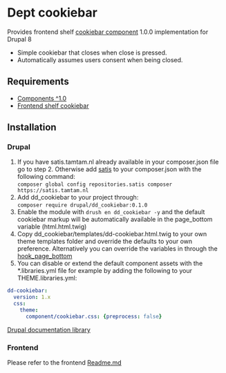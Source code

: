 # Dept cookiebar
Provides frontend shelf [cookiebar component](https://bitbucket.org/tamtam-nl/tamtam-frontend-shelf/src/e580d3cd0588402061388d6aaa96e74526a0cecf/components/cookiebar/simple/?at=develop) 1.0.0 implementation for Drupal 8

* Simple cookiebar that closes when close is pressed.
* Automatically assumes users consent when being closed.

## Requirements
* [Components ^1.0](https://www.drupal.org/project/components) 
* [Frontend shelf cookiebar](https://bitbucket.org/tamtam-nl/tamtam-frontend-shelf/src/e580d3cd0588402061388d6aaa96e74526a0cecf/components/cookiebar/simple/?at=develop)

## Installation

### Drupal
1. If you have satis.tamtam.nl already available in your composer.json file go to step 2. Otherwise add [satis](https://satis.tamtam.nl/) to your composer.json with the following command:  
`composer global config repositories.satis composer https://satis.tamtam.nl`
2. Add dd_cookiebar to your project through:  
`composer require drupal/dd_cookiebar:0.1.0`
3. Enable the module with
`drush en dd_cookiebar -y` and the default cookiebar markup will be automatically available in the page_bottom variable (html.html.twig)
4. Copy dd_cookiebar/templates/dd-cookiebar.html.twig to your own theme templates folder and override the defaults to your own preference. Alternatively you can override the variables in through the [hook\_page\_bottom](https://api.drupal.org/api/drupal/core%21lib%21Drupal%21Core%21Render%21theme.api.php/function/hook_page_bottom/8.2.x)
5. You can disable or extend the default component assets with the *.libraries.yml file for example by adding the following to your THEME.libraries.yml:

```yaml
dd-cookiebar:
  version: 1.x
  css:
    theme:
      component/cookiebar.css: {preprocess: false}
```

[Drupal documentation library](https://www.drupal.org/docs/8/creating-custom-modules/adding-stylesheets-css-and-javascript-js-to-a-drupal-8-module)

### Frontend
Please refer to the frontend [Readme.md](https://bitbucket.org/tamtam-nl/tamtam-frontend-shelf/src/e580d3cd0588402061388d6aaa96e74526a0cecf/components/cookiebar/simple/README.md?at=develop&fileviewer=file-view-default)